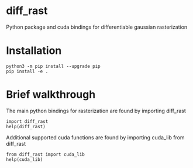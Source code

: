 # diff_rast
Python package and cuda bindings for differentiable gaussian rasterization
# Installation 
```
python3 -m pip install --upgrade pip
pip install -e .
```

# Brief walkthrough
The main python bindings for rasterization are found by importing diff_rast 
```
import diff_rast
help(diff_rast)
```
Additional supported cuda functions are found by importing cuda_lib from diff_rast
```
from diff_rast import cuda_lib
help(cuda_lib)
```
